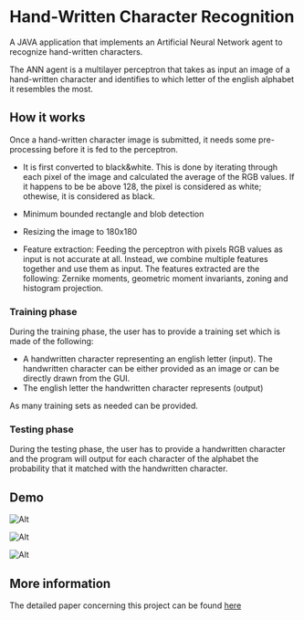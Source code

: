 # Hand-Written Character Recognition
A JAVA application that implements an Artificial Neural Network agent to recognize hand-written characters.

The ANN agent is a multilayer perceptron that takes as input an image of a hand-written character and identifies to which letter of the english alphabet it resembles the most.

## How it works
Once a hand-written character image is submitted, it needs some pre-processing before it is fed to the perceptron.

* It is first converted to black&white. This is done by iterating through each pixel of the image and calculated the average of the RGB values. If it happens to be be above 128, the pixel is considered as white; othewise, it is considered as black.

* Minimum bounded rectangle and blob detection

* Resizing the image to 180x180

* Feature extraction: Feeding the perceptron with pixels RGB values as input is not accurate at all. Instead, we combine multiple features together and use them as input. The features extracted are the following: Zernike moments, geometric moment invariants, zoning and histogram projection.

### Training phase
During the training phase, the user has to provide a training set which is made of the following:

* A handwritten character representing an english letter (input). The handwritten character can be either provided as an image or can be directly drawn from the GUI.
* The english letter the handwritten character represents (output)

As many training sets as needed can be provided.

### Testing phase
During the testing phase, the user has to provide a handwritten character and the program will output for each character of the alphabet the probability that it matched with the handwritten character.

## Demo
![Alt](http://joeyhelou.com/hwcr/hwcr1.png)

![Alt](http://joeyhelou.com/hwcr/hwcr2.png)

![Alt](http://joeyhelou.com/hwcr/hwcr3.png)

## More information
The detailed paper concerning this project can be found [here](http://joeyhelou.com/hwcr/hwcr.docx)
